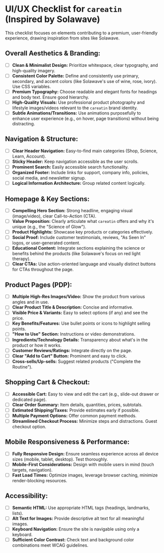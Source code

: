 # UI/UX Checklist for `careatin` (Inspired by Solawave)

This checklist focuses on elements contributing to a premium, user-friendly experience, drawing inspiration from sites like Solawave.

## Overall Aesthetics & Branding:

*   [ ] **Clean & Minimalist Design:** Prioritize whitespace, clear typography, and high-quality imagery.
*   [ ] **Consistent Color Palette:** Define and consistently use primary, secondary, and accent colors (like Solawave's use of wine, rose, ivory). Use CSS variables.
*   [ ] **Premium Typography:** Choose readable and elegant fonts for headings and body text. Ensure good hierarchy.
*   [ ] **High-Quality Visuals:** Use professional product photography and lifestyle images/videos relevant to the `careatin` brand identity.
*   [ ] **Subtle Animations/Transitions:** Use animations purposefully to enhance user experience (e.g., on hover, page transitions) without being distracting.

## Navigation & Structure:

*   [ ] **Clear Header Navigation:** Easy-to-find main categories (Shop, Science, Learn, Account).
*   [ ] **Sticky Header:** Keep navigation accessible as the user scrolls.
*   [ ] **Prominent Search:** Easily accessible search functionality.
*   [ ] **Organized Footer:** Include links for support, company info, policies, social media, and newsletter signup.
*   [ ] **Logical Information Architecture:** Group related content logically.

## Homepage & Key Sections:

*   [ ] **Compelling Hero Section:** Strong headline, engaging visual (image/video), clear Call-to-Action (CTA).
*   [ ] **Value Proposition:** Clearly articulate what `careatin` offers and why it's unique (e.g., the "Science of Glow").
*   [ ] **Product Highlights:** Showcase key products or categories effectively.
*   [ ] **Social Proof:** Include customer testimonials, reviews, "As Seen In" logos, or user-generated content.
*   [ ] **Educational Content:** Integrate sections explaining the science or benefits behind the products (like Solawave's focus on red light therapy).
*   [ ] **Clear CTAs:** Use action-oriented language and visually distinct buttons for CTAs throughout the page.

## Product Pages (PDP):

*   [ ] **Multiple High-Res Images/Video:** Show the product from various angles and in use.
*   [ ] **Clear Product Title & Description:** Concise and informative.
*   [ ] **Visible Price & Variants:** Easy to select options (if any) and see the price.
*   [ ] **Key Benefits/Features:** Use bullet points or icons to highlight selling points.
*   [ ] **"How to Use" Section:** Instructions or video demonstrations.
*   [ ] **Ingredients/Technology Details:** Transparency about what's in the product or how it works.
*   [ ] **Customer Reviews/Ratings:** Integrate directly on the page.
*   [ ] **Clear "Add to Cart" Button:** Prominent and easy to click.
*   [ ] **Cross-sells/Up-sells:** Suggest related products ("Complete the Routine").

## Shopping Cart & Checkout:

*   [ ] **Accessible Cart:** Easy to view and edit the cart (e.g., slide-out drawer or dedicated page).
*   [ ] **Clear Order Summary:** Item details, quantities, prices, subtotals.
*   [ ] **Estimated Shipping/Taxes:** Provide estimates early if possible.
*   [ ] **Multiple Payment Options:** Offer common payment methods.
*   [ ] **Streamlined Checkout Process:** Minimize steps and distractions. Guest checkout option.

## Mobile Responsiveness & Performance:

*   [ ] **Fully Responsive Design:** Ensure seamless experience across all device sizes (mobile, tablet, desktop). Test thoroughly.
*   [ ] **Mobile-First Considerations:** Design with mobile users in mind (touch targets, navigation).
*   [ ] **Fast Load Times:** Optimize images, leverage browser caching, minimize render-blocking resources.

## Accessibility:

*   [ ] **Semantic HTML:** Use appropriate HTML tags (headings, landmarks, lists).
*   [ ] **Alt Text for Images:** Provide descriptive alt text for all meaningful images.
*   [ ] **Keyboard Navigation:** Ensure the site is navigable using only a keyboard.
*   [ ] **Sufficient Color Contrast:** Check text and background color combinations meet WCAG guidelines. 